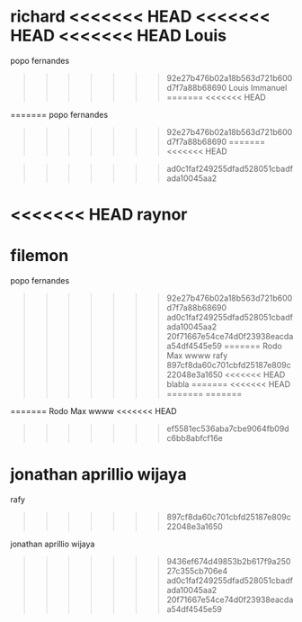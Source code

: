 richard
<<<<<<< HEAD
<<<<<<< HEAD
<<<<<<< HEAD
Louis 
=======
popo fernandes
>>>>>>> 92e27b476b02a18b563d721b600d7f7a88b68690
Louis Immanuel
=======
<<<<<<< HEAD

=======
popo fernandes
>>>>>>> 92e27b476b02a18b563d721b600d7f7a88b68690
=======
<<<<<<< HEAD



>>>>>>> ad0c1faf249255dfad528051cbadfada10045aa2




<<<<<<< HEAD
raynor
=======


filemon
=======
popo fernandes
>>>>>>> 92e27b476b02a18b563d721b600d7f7a88b68690
>>>>>>> ad0c1faf249255dfad528051cbadfada10045aa2
>>>>>>> 20f71667e54ce74d0f23938eacdaa54df4545e59
=======
Rodo Max
wwww
rafy
>>>>>>> 897cf8da60c701cbfd25187e809c22048e3a1650
<<<<<<< HEAD
blabla
=======
<<<<<<< HEAD
=======
=======

=======
Rodo Max
wwww
<<<<<<< HEAD
>>>>>>> ef5581ec536aba7cbe9064fb09dc6bb8abfcf16e














jonathan aprillio wijaya
=======
rafy
>>>>>>> 897cf8da60c701cbfd25187e809c22048e3a1650














jonathan aprillio wijaya
>>>>>>> 9436ef674d49853b2b617f9a25027c355cb706e4
>>>>>>> ad0c1faf249255dfad528051cbadfada10045aa2
>>>>>>> 20f71667e54ce74d0f23938eacdaa54df4545e59
